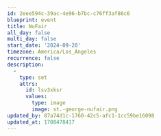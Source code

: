 ```yaml
---
id: 2eee594c-39ac-4e96-b7bc-c76ff3af86c6
blueprint: event
title: NuFair
all_day: false
multi_day: false
start_date: '2024-09-20'
timezone: America/Los_Angeles
recurrence: false
description:
  -
    type: set
    attrs:
      id: lsv3xksr
      values:
        type: image
        image: st.-george-nufair.png
updated_by: 87a74d1c-1760-42c5-afc1-1cc59be16098
updated_at: 1708478417
---
```

